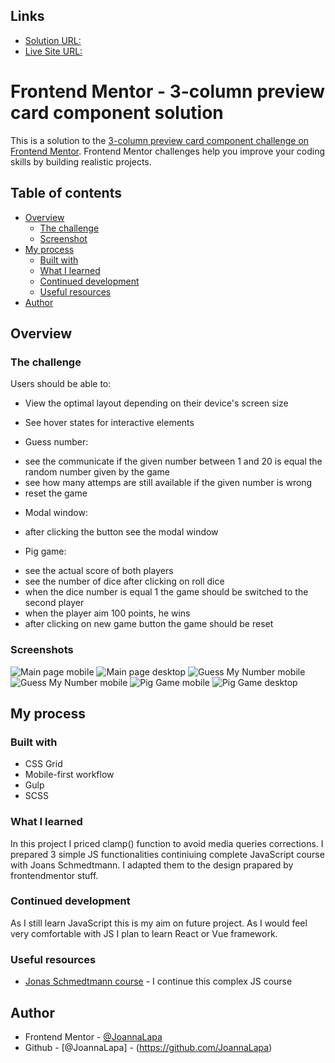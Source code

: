 ## Links

- [Solution URL:](https://github.com/JoannaLapa/3-column-card-component-with-simple-js-excercises)
- [Live Site URL:](https://joannalapa.github.io/3-column-card-component-with-simple-js-excercises/)

# Frontend Mentor - 3-column preview card component solution

This is a solution to the [3-column preview card component challenge on Frontend Mentor](https://www.frontendmentor.io/challenges/3column-preview-card-component-pH92eAR2-). Frontend Mentor challenges help you improve your coding skills by building realistic projects. 

## Table of contents

- [Overview](#overview)
  - [The challenge](#the-challenge)
  - [Screenshot](#screenshot)
- [My process](#my-process)
  - [Built with](#built-with)
  - [What I learned](#what-i-learned)
  - [Continued development](#continued-development)
  - [Useful resources](#useful-resources)
- [Author](#author)

## Overview

### The challenge

Users should be able to:

- View the optimal layout depending on their device's screen size
- See hover states for interactive elements

- Guess number: 
* see the communicate if the given number between 1 and 20 is equal the random number given by the game 
* see how many attemps are still available if the given number is wrong 
* reset the game

- Modal window:
* after clicking the button see the modal window

- Pig game:
* see the actual score of both players
* see the number of dice after clicking on roll dice
* when the dice number is equal 1 the game should be switched to the second player
* when the player aim 100 points, he wins 
* after clicking on new game button the game should be reset
### Screenshots

![Main page mobile](./screenshots/main-page-mobile_screenshot.png)
![Main page desktop](./screenshots/main-page-desktop_screenshot.png)
![Guess My Number mobile](./screenshots/guess-my-number-mobile_screenshot.png)
![Guess My Number mobile](./screenshots/guess-number-desktop_screenshot.png)
![Pig Game mobile](./screenshots/pig-game-mobile_screenshot.png)
![Pig Game desktop](./screenshots/pig-game-desktop_screenshot.png)

## My process

### Built with

- CSS Grid
- Mobile-first workflow
- Gulp
- SCSS
### What I learned

In this project I priced clamp() function to avoid media queries corrections. I prepared 3 simple JS functionalities continiuing complete JavaScript course with Joans Schmedtmann. I adapted them to the design prapared by frontendmentor stuff.

### Continued development

As I still learn JavaScript this is my aim on future project. As I would feel very comfortable with JS I plan to learn React or Vue framework.

### Useful resources

- [Jonas Schmedtmann course](https://www.udemy.com/share/101Wfe3@bVoG0t5AUjzOgUGl3d6m8sieo2oiiLeO7FV1s-hJAGXS6rGHEW9yLAtpUON-joVoXg==/) - I continue this complex JS course 

## Author

- Frontend Mentor - [@JoannaLapa](https://www.frontendmentor.io/profile/JoannaLapa)
- Github - [@JoannaLapa] - (https://github.com/JoannaLapa)

